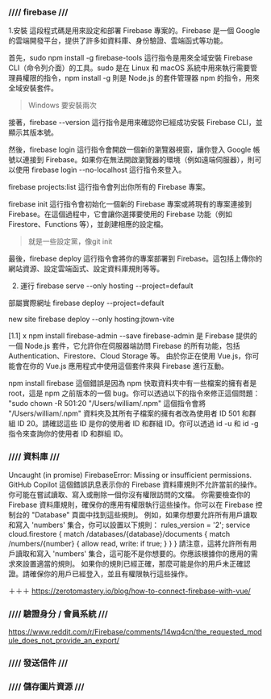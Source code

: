 
### //// firebase ///
1.安裝
這段程式碼是用來設定和部署 Firebase 專案的。Firebase 是一個 Google 的雲端開發平台，提供了許多如資料庫、身份驗證、雲端函式等功能。

首先，sudo npm install -g firebase-tools 這行指令是用來全域安裝 Firebase CLI（命令列介面）的工具。sudo 是在 Linux 和 macOS 系統中用來執行需要管理員權限的指令，npm install -g 則是 Node.js 的套件管理器 npm 的指令，用來全域安裝套件。
> Windows 要安裝兩次

接著，firebase --version 這行指令是用來確認你已經成功安裝 Firebase CLI，並顯示其版本號。

然後，firebase login 這行指令會開啟一個新的瀏覽器視窗，讓你登入 Google 帳號以連接到 Firebase。如果你在無法開啟瀏覽器的環境（例如遠端伺服器），則可以使用 firebase login --no-localhost 這行指令來登入。

firebase projects:list 這行指令會列出你所有的 Firebase 專案。

firebase init 這行指令會初始化一個新的 Firebase 專案或將現有的專案連接到 Firebase。在這個過程中，它會讓你選擇要使用的 Firebase 功能（例如 Firestore、Functions 等），並創建相應的設定檔。
> 就是一些設定黨，像git init

最後，firebase deploy 這行指令會將你的專案部署到 Firebase。這包括上傳你的網站資源、設定雲端函式、設定資料庫規則等等。


2. 運行
firebase serve --only hosting --project=default 

部屬實際網址
firebase deploy  --project=default 

new site 
firebase deploy --only hosting:jtown-vite

[1.1]
x npm install firebase-admin --save
firebase-admin 是 Firebase 提供的一個 Node.js 套件，它允許你在伺服器端訪問 Firebase 的所有功能，包括 Authentication、Firestore、Cloud Storage 等。
由於你正在使用 Vue.js，你可能會在你的 Vue.js 應用程式中使用這個套件來與 Firebase 進行互動。

npm install firebase
這個錯誤是因為 npm 快取資料夾中有一些檔案的擁有者是 root，這是 npm 之前版本的一個 bug。你可以透過以下的指令來修正這個問題：
"sudo chown -R 501:20 "/Users/william/.npm"
這個指令會將 "/Users/william/.npm" 資料夾及其所有子檔案的擁有者改為使用者 ID 501 和群組 ID 20。請確認這些 ID 是你的使用者 ID 和群組 ID。你可以透過 id -u 和 id -g 指令來查詢你的使用者 ID 和群組 ID。


### //// 資料庫 ///
<!--  -->
Uncaught (in promise) FirebaseError: Missing or insufficient permissions.
GitHub Copilot
這個錯誤訊息表示你的 Firebase 資料庫規則不允許當前的操作。你可能在嘗試讀取、寫入或刪除一個你沒有權限訪問的文檔。
你需要檢查你的 Firebase 資料庫規則，確保你的應用有權限執行這些操作。你可以在 Firebase 控制台的 "Database" 頁面中找到這些規則。
例如，如果你想要允許所有用戶讀取和寫入 'numbers' 集合，你可以設置以下規則：
  rules_version = '2';
  service cloud.firestore {
    match /databases/{database}/documents {
      match /numbers/{number} {
        allow read, write: if true;
      }
    }
  }
請注意，這將允許所有用戶讀取和寫入 'numbers' 集合，這可能不是你想要的。你應該根據你的應用的需求來設置適當的規則。
如果你的規則已經正確，那麼可能是你的用戶未正確認證。請確保你的用戶已經登入，並且有權限執行這些操作。
<!--  -->
＋＋＋ https://zerotomastery.io/blog/how-to-connect-firebase-with-vue/

### //// 驗證身分 / 會員系統 ///
https://www.reddit.com/r/Firebase/comments/14wq4cn/the_requested_module_does_not_provide_an_export/

### //// 發送信件 ///

### //// 儲存圖片資源 ///
